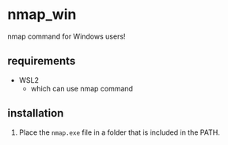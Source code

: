 # nmap_win
nmap command for Windows users!

## requirements
- WSL2
  - which can use nmap command

## installation
1. Place the `nmap.exe` file in a folder that is included in the PATH.
